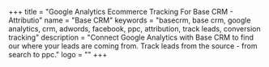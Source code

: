 +++
title = "Google Analytics Ecommerce Tracking For Base CRM - Attributio"
name = "Base CRM"
keywords = "basecrm, base crm, google analytics, crm, adwords, facebook, ppc, attribution, track leads, conversion tracking"
description = "Connect Google Analytics with Base CRM to find our where your leads are coming from. Track leads from the source - from search to ppc."
logo = ""
+++

